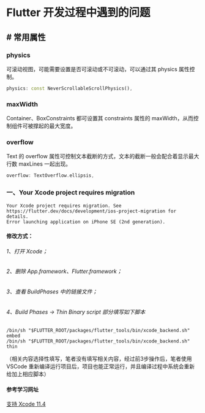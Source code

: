 # Flutter 开发过程中遇到的问题

## # 常用属性
### physics
可滚动视图，可能需要设置是否可滚动或不可滚动，可以通过其 physics 属性控制。
```dart
physics: const NeverScrollableScrollPhysics(),
```
### maxWidth
Container、BoxConstraints 都可设置其 constraints 属性的 maxWidth，从而控制组件可被撑起的最大宽度。

### overflow
Text 的 overflow 属性可控制文本截断的方式，文本的截断一般会配合着显示最大行数 maxLines 一起出现。
```dart
overflow: TextOverflow.ellipsis,
```

### 一、Your Xcode project requires migration

```
Your Xcode project requires migration. See  
https://flutter.dev/docs/development/ios-project-migration for details.
Error launching application on iPhone SE (2nd generation).
```

#### 修改方式：
###### 1、打开 Xcode；
###### 2、删除 App.framework、Flutter.framework；
###### 3、查看 BuildPhases 中的链接文件；
###### 4、Build Phases -> Thin Binary script 部分填写如下脚本

```shell
/bin/sh "$FLUTTER_ROOT/packages/flutter_tools/bin/xcode_backend.sh" embed
/bin/sh "$FLUTTER_ROOT/packages/flutter_tools/bin/xcode_backend.sh" thin
```

（相关内容选择性填写，笔者没有填写相关内容，经过前3步操作后，笔者使用 VSCode 重新编译运行项目后，项目也能正常运行，并且编译过程中系统会重新给加上相应脚本）

#### 参考学习网址

[支持 Xcode 11.4](https://flutter.cn/docs/development/ios-project-migration)

